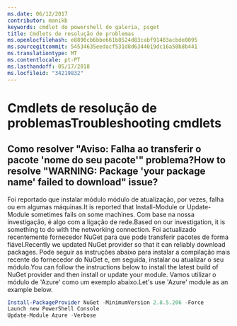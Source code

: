 ```yaml
---
ms.date: 06/12/2017
contributor: manikb
keywords: cmdlet do powershell do galeria, psget
title: Cmdlets de resolução de problemas
ms.openlocfilehash: e8890cb6bbe661b8524d83cabf91483acbde8095
ms.sourcegitcommit: 54534635eedacf531d8d6344019dc16a50b8b441
ms.translationtype: MT
ms.contentlocale: pt-PT
ms.lasthandoff: 05/17/2018
ms.locfileid: "34219832"
---
```

# <a name="troubleshooting-cmdlets"></a><span data-ttu-id="a345b-103">Cmdlets de resolução de problemas</span><span class="sxs-lookup"><span data-stu-id="a345b-103">Troubleshooting cmdlets</span></span>

## <a name="how-to-resolve-warning-package-your-package-name-failed-to-download-issue"></a><span data-ttu-id="a345b-104">Como resolver "Aviso: Falha ao transferir o pacote 'nome do seu pacote'" problema?</span><span class="sxs-lookup"><span data-stu-id="a345b-104">How to resolve "WARNING: Package 'your package name' failed to download" issue?</span></span>

<span data-ttu-id="a345b-105">Foi reportado que instalar módulo módulo de atualização, por vezes, falha ou em algumas máquinas.</span><span class="sxs-lookup"><span data-stu-id="a345b-105">It is reported that Install-Module or Update-Module sometimes fails on some machines.</span></span>
<span data-ttu-id="a345b-106">Com base na nossa investigação, é algo com a ligação de rede.</span><span class="sxs-lookup"><span data-stu-id="a345b-106">Based on our investigation, it is something to do with the networking connection.</span></span>
<span data-ttu-id="a345b-107">Foi actualizado recentemente fornecedor NuGet para que pode transferir pacotes de forma fiável.</span><span class="sxs-lookup"><span data-stu-id="a345b-107">Recently we updated NuGet provider so that it can reliably download packages.</span></span>
<span data-ttu-id="a345b-108">Pode seguir as instruções abaixo para instalar a compilação mais recente do fornecedor do NuGet e, em seguida, instalar ou atualizar o seu módulo.</span><span class="sxs-lookup"><span data-stu-id="a345b-108">You can follow the instructions below to install the latest build of NuGet provider and then install or update your module.</span></span>
<span data-ttu-id="a345b-109">Vamos utilizar o módulo de 'Azure' como um exemplo abaixo.</span><span class="sxs-lookup"><span data-stu-id="a345b-109">Let's use 'Azure' module as an example below.</span></span>

```powershell
Install-PackageProvider NuGet -MinimumVersion 2.8.5.206 -Force
Launch new PowerShell Console
Update-Module Azure -Verbose
```